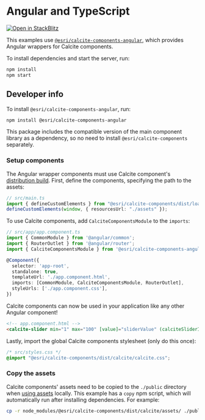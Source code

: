 # Angular and TypeScript

[![Open in StackBlitz](https://developer.stackblitz.com/img/open_in_stackblitz.svg)](https://stackblitz.com/github/esri/calcite-design-system/tree/dev/examples/components/angular?file=README.md)

This examples use [`@esri/calcite-components-angular`](https://www.npmjs.com/package/@esri/calcite-components-angular), which provides Angular wrappers for Calcite components.

To install dependencies and start the server, run:

```sh
npm install
npm start
```

## Developer info

To install `@esri/calcite-components-angular`, run:

```sh
npm install @esri/calcite-components-angular
```

This package includes the compatible version of the main component library as a dependency, so no need to install `@esri/calcite-components` separately.

### Setup components

The Angular wrapper components must use Calcite component's [distribution build](https://developers.arcgis.com/calcite-design-system/get-started/#distribution). First, define the components, specifying the path to the assets:

```ts
// src/main.ts
import { defineCustomElements } from "@esri/calcite-components/dist/loader";
defineCustomElements(window, { resourcesUrl: "./assets" });
```

To use Calcite components, add `CalciteComponentsModule` to the `imports`:

```ts
// src/app/app.component.ts
import { CommonModule } from '@angular/common';
import { RouterOutlet } from '@angular/router';
import { CalciteComponentsModule } from '@esri/calcite-components-angular';

@Component({
  selector: 'app-root',
  standalone: true,
  templateUrl: './app.component.html',
  imports: [CommonModule, CalciteComponentsModule, RouterOutlet],
  styleUrls: ['./app.component.css'],
})
```

Calcite components can now be used in your application like any other Angular component!

```html
<!-- app.component.html -->
<calcite-slider min="1" max="100" [value]="sliderValue" (calciteSliderInput)="onSliderInput($event)"></calcite-slider>
```

Lastly, import the global Calcite components stylesheet (only do this once):

```css
/* src/styles.css */
@import "@esri/calcite-components/dist/calcite/calcite.css";
```

### Copy the assets

Calcite components' assets need to be copied to the `./public` directory when [using assets](https://developers.arcgis.com/calcite-design-system/get-started/#load-the-assets) locally. This example has a `copy` npm script, which will automatically run after installing dependencies. For example:

```sh
cp -r node_modules/@esri/calcite-components/dist/calcite/assets/ ./public
```

